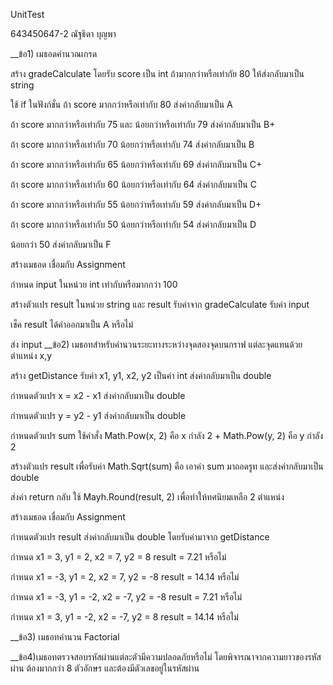 UnitTest

643450647-2 ณัฐธิดา บุญพา

__ข้อ1) เมธอดคำนวณเกรด

สร้าง gradeCalculate โดยรับ score เป็น int ถ้ามากกว่าหรือเท่ากัย 80 ให้ส่งกลับมาเป็น string

ใช้ if ในฟังก์ชั่น ถ้า score มากกว่าหรือเท่ากับ 80 ส่งค่ากลับมาเป็น A

ถ้า score มากกว่าหรือเท่ากับ 75 และ น้อยกว่าหรือเท่ากับ 79 ส่งค่ากลับมาเป็น B+

ถ้า score มากกว่าหรือเท่ากับ 70 น้อยกว่าหรือเท่ากับ 74 ส่งค่ากลับมาเป็น B

ถ้า score มากกว่าหรือเท่ากับ 65 น้อยกว่าหรือเท่ากับ 69 ส่งค่ากลับมาเป็น C+

ถ้า score มากกว่าหรือเท่ากับ 60 น้อยกว่าหรือเท่ากับ 64 ส่งค่ากลับมาเป็น C

ถ้า score มากกว่าหรือเท่ากับ 55 น้อยกว่าหรือเท่ากับ 59 ส่งค่ากลับมาเป็น D+

ถ้า score มากกว่าหรือเท่ากับ 50 น้อยกว่าหรือเท่ากับ 54 ส่งค่ากลับมาเป็น D

น้อยกว่า 50 ส่งค่ากลับมาเป็น F

สร้างเมธอด เชื่อมกับ Assignment

กำหนด input ในหน่วย int เท่ากับหรือมากกว่า 100

สร้างตัวแปร result ในหน่วย string และ result รับค่าจาก gradeCalculate รับค่า input

เช็ค result ได้ค่าออกมาเป็น A หรือไม่

ส่ง input
__ข้อ2) เมธอทสำหรับคำนวนระยะทางระหว่างจุดสองจุดบนกราฟ แต่ละจุดแทนด้วยตำแหน่ง x,y

สร้าง getDistance รับค่า x1, y1, x2, y2 เป็นค่า int ส่งค่ากลับมาเป็น double

กำหนดตัวแปร x = x2 - x1 ส่งค่ากลับมาเป็น double

กำหนดตัวแปร y = y2 - y1 ส่งค่ากลับมาเป็น double

กำหนดตัวแปร sum ใช้คำสั่ง Math.Pow(x, 2) คือ x กำลัง 2 + Math.Pow(y, 2) คือ y กำลัง 2

สร้างตัวแปร result เพื่อรับค่า Math.Sqrt(sum) คือ เอาค่า sum มาถอดรูท และส่งค่ากลับมาเป็น double

ส่งค่า return กลับ ใช้ Mayh.Round(result, 2) เพื่อทำให้ทศนิยมเหลือ 2 ตำแหน่ง

สร้างเมธอด เชื่อมกับ Assignment

กำหนดตัวแปร result ส่งค่ากลับมาเป็น double โดยรับค่ามาจาก getDistance

กำหนด x1 = 3, y1 = 2, x2 = 7, y2 = 8 result = 7.21 หรือไม่

กำหนด x1 = -3, y1 = 2, x2 = 7, y2 = -8 result = 14.14 หรือไม่

กำหนด x1 = -3, y1 = -2, x2 = -7, y2 = -8 result = 7.21 หรือไม่

กำหนด x1 = 3, y1 = -2, x2 = -7, y2 = 8 result = 14.14 หรือไม่


__ข้อ3) เมธอทคำนวน Factorial

__ข้อ4)เมธอทตรวจสอบรหัสผ่านแต่ละตัวมีความปลอดภัยหรือไม่ โดยพิจารณาจากความยาวของรหัสผ่าน ต้องมากกว่า 8 ตัวอักษร และต้องมีตัวเลขอยู่ในรหัสผ่าน
